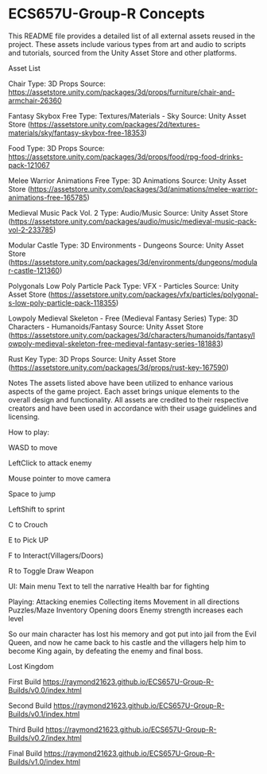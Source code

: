 # ECS657U-Group-R Concepts



This README file provides a detailed list of all external assets reused in the project. These assets include various types from art and audio to scripts and tutorials, sourced from the Unity Asset Store and other platforms.

Asset List

Chair
Type: 3D Props
Source: https://assetstore.unity.com/packages/3d/props/furniture/chair-and-armchair-26360

Fantasy Skybox Free
Type: Textures/Materials - Sky
Source: Unity Asset Store (https://assetstore.unity.com/packages/2d/textures-materials/sky/fantasy-skybox-free-18353)

Food
Type: 3D Props
Source: https://assetstore.unity.com/packages/3d/props/food/rpg-food-drinks-pack-121067

Melee Warrior Animations Free
Type: 3D Animations
Source: Unity Asset Store (https://assetstore.unity.com/packages/3d/animations/melee-warrior-animations-free-165785)

Medieval Music Pack Vol. 2
Type: Audio/Music
Source: Unity Asset Store (https://assetstore.unity.com/packages/audio/music/medieval-music-pack-vol-2-233785)

Modular Castle
Type: 3D Environments - Dungeons
Source: Unity Asset Store (https://assetstore.unity.com/packages/3d/environments/dungeons/modular-castle-121360)

Polygonals Low Poly Particle Pack
Type: VFX - Particles
Source: Unity Asset Store (https://assetstore.unity.com/packages/vfx/particles/polygonal-s-low-poly-particle-pack-118355)

Lowpoly Medieval Skeleton - Free (Medieval Fantasy Series)
Type: 3D Characters - Humanoids/Fantasy
Source: Unity Asset Store (https://assetstore.unity.com/packages/3d/characters/humanoids/fantasy/lowpoly-medieval-skeleton-free-medieval-fantasy-series-181883)

Rust Key
Type: 3D Props
Source: Unity Asset Store (https://assetstore.unity.com/packages/3d/props/rust-key-167590)

Notes
The assets listed above have been utilized to enhance various aspects of the game project. Each asset brings unique elements to the overall design and functionality.
All assets are credited to their respective creators and have been used in accordance with their usage guidelines and licensing.


How to play: 

WASD to move

LeftClick to attack enemy

Mouse pointer to move camera

Space to jump

LeftShift to sprint

C to Crouch

E to Pick UP

F to Interact(Villagers/Doors)

R to Toggle Draw Weapon

UI:
Main menu
Text to tell the narrative 
Health bar for fighting 


Playing:
Attacking enemies
Collecting items
Movement in all directions
Puzzles/Maze 
Inventory
Opening doors
Enemy strength increases each level

So our main character has lost his memory and got put into jail from the Evil Queen, and now he came back to his castle and the villagers help him to become King again, by defeating the enemy and final boss.

Lost Kingdom

First Build
https://raymond21623.github.io/ECS657U-Group-R-Builds/v0.0/index.html

Second Build
https://raymond21623.github.io/ECS657U-Group-R-Builds/v0.1/index.html

Third Build
https://raymond21623.github.io/ECS657U-Group-R-Builds/v0.2/index.html

Final Build
https://raymond21623.github.io/ECS657U-Group-R-Builds/v1.0/index.html

